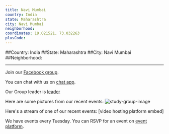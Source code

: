 ```yaml
---
title: Navi Mumbai
country: India
state: Maharashtra
city: Navi Mumbai
neighborhood: 
coordinates: 19.021521, 73.032263
plusCode:
---
```


##Country: India
##State: Maharashtra
##City: Navi Mumbai
##Neighborhood: 
*****
Join our [Facebook group](https://www.facebook.com/groups/free.code.camp.navi.mumbai).

You can chat with us on [chat app]().

Our Group leader is [leader]()

Here are some pictures from our recent events:
![study-group-image]()

Here's a stream of one of our recent events:
[video hosting platform embed]

We have events every Tuesday. You can RSVP for an event on [event platform]().
